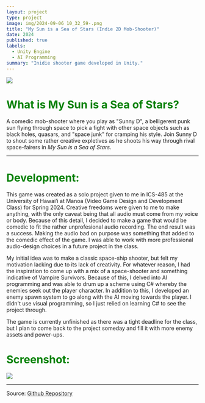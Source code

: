 ```yaml
---
layout: project
type: project
image: img/2024-09-06 10_32_59-.png
title: "My Sun is a Sea of Stars (Indie 2D Mob-Shooter)"
date: 2024
published: true
labels:
  - Unity Engine
  - AI Programming
summary: "Inidie shooter game developed in Unity."
---
```


<img class="img-fluid" src="https://i.postimg.cc/YCyR9PxL/2024-09-06-10-09-02-2-DShooter-V1-main-Main-Menu-Windows-Mac-Linux-Unity-2022-3-3f1-DX11.png">

<h1 style="color:green;">What is My Sun is a Sea of Stars?</h1>

A comedic mob-shooter where you play as "Sunny D", a belligerent punk sun flying through space to pick a fight with other space objects such as black holes, quasars, and "space junk" for cramping his style. Join Sunny D to shout some rather creative expletives as he shoots his way through rival space-fairers in *My Sun is a Sea of Stars*.

<hr>


  <h1 style="color:green;">Development:</h1>
This game was created as a solo project given to me in ICS-485 at the University of Hawai’i at Manoa (Video Game Design and Development Class) for Spring 2024. Creative freedoms were given to me to make anything, with the only caveat being that all audio must come from my voice or body. Because of this detail, I decided to make a game that would be comedic to fit the rather unprofesional audio recording. The end result was a success. Making the audio bad on purpose was something that added to the comedic effect of the game. I was able to work with more professional audio-design choices in a future project in the class.

My initial idea was to make a classic space-ship shooter, but felt my motivation lacking due to its lack of creativity. For whatever reason, I had the inspiration to come up with a mix of a space-shooter and something indicative of Vampire Survivors. Because of this, I delved into AI programming and was able to drum up a scheme using C# whereby the enemies seek out the player character. In addition to this, I developed an enemy spawn system to go along with the AI moving towards the player. I didn't use visual programming, so I just relied on learning C# to see the project through.

The game is currently unfinished as there was a tight deadline for the class, but I plan to come back to the project someday and fill it with more enemy assets and power-ups.


  <h1 style="color:green;">Screenshot:</h1>

  <img class="img-fluid" src="https://i.postimg.cc/PfZpfgFc/2024-09-06-10-15-34.png">


<hr>

Source: <a href="https://github.com/kevin-clarkin29/2DShooterV1"><i class="large github icon "></i>Github Repository</a>
